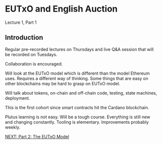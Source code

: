 # EUTxO and English Auction

Lecture 1, Part 1

## Introduction

Regular pre-recorded lectures on Thursdays and live Q&A session that will be
recorded on Tuesdays.

Collaboration is encouraged.

Will look at the EUTxO model which is different than the model Ethereum uses.
Requires a different way of thinking. Some things that are easy on other
blockchains may be hard to grasp on EUTxO model.

Will talk about tokens, on-chain and off-chain code, testing, state machines,
deployment.

This is the first cohort since smart contracts hit the Cardano blockchain.

Plutus learning is not easy. Will be a tough course. Everything is still new and
changing constantly. Tooling is elementary. Improvements probably weekly.

[NEXT: Part 2: The EUTxO Model](./02-eutxo-model.md)
